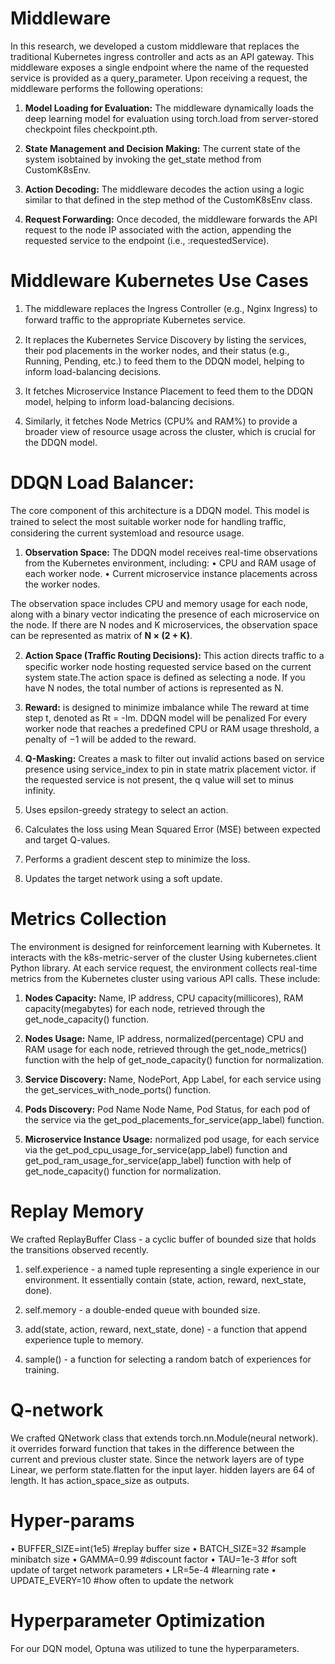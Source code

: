 # Middleware

In this research, we developed a custom middleware that replaces the traditional Kubernetes ingress controller and acts as an API gateway. This middleware exposes a single
endpoint where the name of the requested service is provided as a query_parameter. Upon receiving a request, the middleware performs the following operations:

1. **Model Loading for Evaluation:** The middleware dynamically loads the deep learning model for evaluation using torch.load from server-stored checkpoint files checkpoint.pth.
   
3. **State Management and Decision Making:** The current state of the system isobtained by invoking the get_state method from CustomK8sEnv.
   
5. **Action Decoding:** The middleware decodes the action using a logic similar to that defined in the step method of the CustomK8sEnv class.
   
7. **Request Forwarding:** Once decoded, the middleware forwards the API request to the node IP associated with the action, appending the requested service to the endpoint (i.e., <nodeIp>:requestedService).

# Middleware Kubernetes Use Cases

1. The middleware replaces the Ingress Controller (e.g., Nginx Ingress) to forward traﬀic to the appropriate Kubernetes service.
   
3. It replaces the Kubernetes Service Discovery by listing the services, their pod placements in the worker nodes, and their status (e.g., Running, Pending, etc.) to feed them to the DDQN model, helping to inform load-balancing decisions.
   
5. It fetches Microservice Instance Placement to feed them to the DDQN model, helping to inform load-balancing decisions.
   
7. Similarly, it fetches Node Metrics (CPU% and RAM%) to provide a broader view of resource usage across the cluster, which is crucial for the DDQN model.


# DDQN Load Balancer:

The core component of this architecture is a DDQN model. This model is trained to select the most suitable worker node for handling traﬀic, considering the current systemload and resource usage.

1. **Observation Space:** The DDQN model receives real-time observations from the Kubernetes environment, including:
  • CPU and RAM usage of each worker node.
  • Current microservice instance placements across the worker nodes.

  The observation space includes CPU and memory usage for each node, along with a binary vector indicating the presence of each microservice on the node. If there are N nodes and K microservices, the observation space can be represented as matrix of **N × (2 + K)**.

2. **Action Space (Traﬀic Routing Decisions):** This action directs traﬀic to a specific worker node hosting requested service based on the current system state.The action space is defined as selecting a node. If you have N nodes, the total number of actions is represented as N.

3. **Reward:** is designed to minimize imbalance while The reward at time step t, denoted as Rt = -Im.
     DDQN model will be penalized For every worker node that reaches a predefined CPU or RAM usage threshold, a penalty of −1 will be added to the reward.

4. **Q-Masking:** Creates a mask to filter out invalid actions based on service presence using service_index to pin in state matrix placement victor. if the requested service is not present, the q value will set to minus infinity.

5. Uses epsilon-greedy strategy to select an action.

6. Calculates the loss using Mean Squared Error (MSE) between expected and target Q-values.

7. Performs a gradient descent step to minimize the loss.
  
9. Updates the target network using a soft update.

# Metrics Collection

The environment is designed for reinforcement learning with Kubernetes. It interacts with the k8s-metric-server of the cluster Using kubernetes.client Python library. At each service request, the environment collects real-time metrics from the Kubernetes cluster using various API calls. These include:

1. **Nodes Capacity:** Name, IP address, CPU capacity(millicores), RAM capacity(megabytes) for each node, retrieved through the get_node_capacity() function.
   
3. **Nodes Usage:** Name, IP address, normalized(percentage) CPU and RAM usage for each node, retrieved through the get_node_metrics() function with the help of get_node_capacity() function for normalization.
   
5. **Service Discovery:** Name, NodePort, App Label, for each service using the get_services_with_node_ports() function.
   
7. **Pods Discovery:** Pod Name Node Name, Pod Status, for each pod of the service via the get_pod_placements_for_service(app_label) function.
   
9. **Microservice Instance Usage:** normalized pod usage, for each service via the get_pod_cpu_usage_for_service(app_label) function and get_pod_ram_usage_for_service(app_label) function with help of get_node_capacity() function for normalization.


# Replay Memory

We crafted ReplayBuffer Class - a cyclic buffer of bounded size that holds the transitions observed recently.

1. self.experience - a named tuple representing a single experience in our environment. It essentially contain (state, action, reward, next_state, done).
   
3. self.memory - a double-ended queue with bounded size.
   
5. add(state, action, reward, next_state, done) - a function that append experience tuple to memory.
   
7. sample() - a function for selecting a random batch of experiences for training.


# Q-network

We crafted QNetwork class that extends torch.nn.Module(neural network). it overrides forward function that takes in the difference between the current and previous cluster state. Since the network layers are of type Linear, we perform state.flatten for the input layer. hidden layers are 64 of length. It has action_space_size as outputs.

# Hyper-params

• BUFFER_SIZE=int(1e5) #replay buffer size
• BATCH_SIZE=32 #sample minibatch size
• GAMMA=0.99 #discount factor
• TAU=1e-3 #for soft update of target network parameters
• LR=5e-4 #learning rate
• UPDATE_EVERY=10 #how often to update the network

# Hyperparameter Optimization

For our DQN model, Optuna was utilized to tune the hyperparameters.
